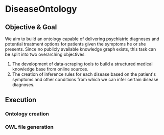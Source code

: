 # DiseaseOntology

## Objective & Goal 

We aim to build an ontology capable of delivering psychiatric diagnoses and potential treatment options for patients given the symptoms he or she presents. Since no publicly available knowledge graph exists, this task can be split into two overarching objectives:
1. The development of data-scraping tools to build a structured medical knowledge base from online sources.
2. The creation of inference rules for each disease based on the patient's symptoms and other conditions from which we can infer certain disease diagnoses.

## Execution

### Ontology creation

### OWL file generation
